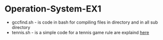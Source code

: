 # Operation-System-EX1
- gccfind.sh - is code in bash for compiling files in directory and in all sub directory
- tennis.sh - is a simple code for a tennis game rule are explaind [here](https://en.wikipedia.org/wiki/Tennis_(paper_game))
